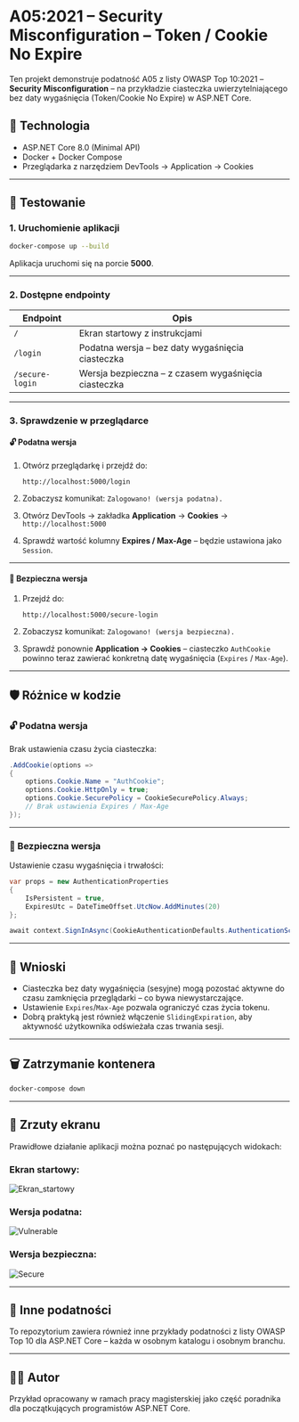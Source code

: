 # A05:2021 – Security Misconfiguration – Token / Cookie No Expire

Ten projekt demonstruje podatność A05 z listy OWASP Top 10:2021 – **Security Misconfiguration** – na przykładzie ciasteczka uwierzytelniającego bez daty wygaśnięcia (Token/Cookie No Expire) w ASP.NET Core.

## 🔧 Technologia

- ASP.NET Core 8.0 (Minimal API)
- Docker + Docker Compose
- Przeglądarka z narzędziem DevTools → Application → Cookies

---

## 🧪 Testowanie

### 1. Uruchomienie aplikacji

```bash
docker-compose up --build
```

Aplikacja uruchomi się na porcie **5000**.

---

### 2. Dostępne endpointy

| Endpoint               | Opis                                                 |
|------------------------|------------------------------------------------------|
| `/`                    | Ekran startowy z instrukcjami                        |
| `/login`               | Podatna wersja – bez daty wygaśnięcia ciasteczka     |
| `/secure-login`        | Wersja bezpieczna – z czasem wygaśnięcia ciasteczka  |

---

### 3. Sprawdzenie w przeglądarce

#### 🔓 Podatna wersja

1. Otwórz przeglądarkę i przejdź do:

   ```
   http://localhost:5000/login
   ```

2. Zobaczysz komunikat: `Zalogowano! (wersja podatna).`

3. Otwórz DevTools → zakładka **Application** → **Cookies** → `http://localhost:5000`

4. Sprawdź wartość kolumny **Expires / Max-Age** – będzie ustawiona jako `Session`.

---

#### 🔐 Bezpieczna wersja

1. Przejdź do:

   ```
   http://localhost:5000/secure-login
   ```

2. Zobaczysz komunikat: `Zalogowano! (wersja bezpieczna).`

3. Sprawdź ponownie **Application → Cookies** – ciasteczko `AuthCookie` powinno teraz zawierać konkretną datę wygaśnięcia (`Expires` / `Max-Age`).

---

## 🛡️ Różnice w kodzie

### 🔓 Podatna wersja

Brak ustawienia czasu życia ciasteczka:

```csharp
.AddCookie(options =>
{
    options.Cookie.Name = "AuthCookie";
    options.Cookie.HttpOnly = true;
    options.Cookie.SecurePolicy = CookieSecurePolicy.Always;
    // Brak ustawienia Expires / Max-Age
});
```

---

### 🔐 Bezpieczna wersja

Ustawienie czasu wygaśnięcia i trwałości:

```csharp
var props = new AuthenticationProperties
{
    IsPersistent = true,
    ExpiresUtc = DateTimeOffset.UtcNow.AddMinutes(20)
};

await context.SignInAsync(CookieAuthenticationDefaults.AuthenticationScheme, principal, props);
```

---

## 📌 Wnioski

- Ciasteczka bez daty wygaśnięcia (sesyjne) mogą pozostać aktywne do czasu zamknięcia przeglądarki – co bywa niewystarczające.
- Ustawienie `Expires`/`Max-Age` pozwala ograniczyć czas życia tokenu.
- Dobrą praktyką jest również włączenie `SlidingExpiration`, aby aktywność użytkownika odświeżała czas trwania sesji.

---

## 🗑️ Zatrzymanie kontenera

```bash
docker-compose down
```

---

## 📸 Zrzuty ekranu

Prawidłowe działanie aplikacji można poznać po następujących widokach:

### Ekran startowy:
![Ekran_startowy](https://github.com/user-attachments/assets/884ade94-e9f6-4c72-8fdd-10af4729420d)


### Wersja podatna:
![Vulnerable](https://github.com/user-attachments/assets/1627b200-b735-4ab9-af34-db66f462145b)


### Wersja bezpieczna:
![Secure](https://github.com/user-attachments/assets/c3de12cb-1215-489c-9246-4581f7b3180e)

---

## 📂 Inne podatności

To repozytorium zawiera również inne przykłady podatności z listy OWASP Top 10 dla ASP.NET Core – każda w osobnym katalogu i osobnym branchu.

---

## 👨‍🔬 Autor

Przykład opracowany w ramach pracy magisterskiej jako część poradnika dla początkujących programistów ASP.NET Core.
